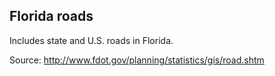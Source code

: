 ## Florida roads

Includes state and U.S. roads in Florida.

Source: http://www.fdot.gov/planning/statistics/gis/road.shtm